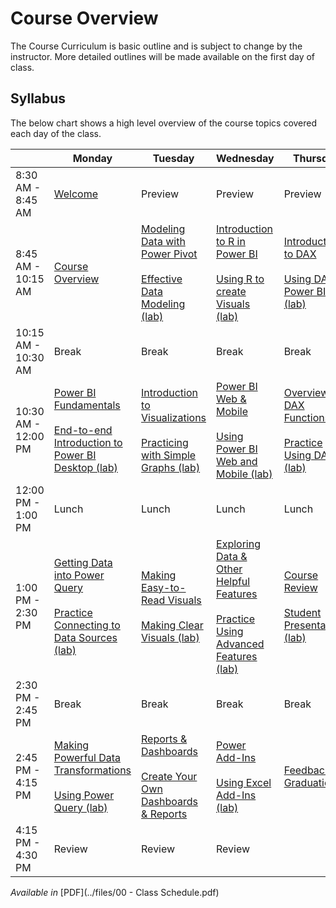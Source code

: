 # Course Overview
The Course Curriculum is basic outline and is subject to change by the instructor. More detailed outlines will be made available on the first day of class.

## Syllabus
The below chart shows a high level overview of the course topics covered each day of the class.

|         | Monday | Tuesday | Wednesday | Thursday |
|---------|--------|---------|-----------|----------|
| 8:30 AM - 8:45 AM | [Welcome](../../2-Course/day1/01) | Preview | Preview | Preview |
| 8:45 AM - 10:15 AM | [Course Overview](../../2-Course/day1/01) | [Modeling Data with Power Pivot](../../2-Course/day2/05)<br><br>[Effective Data Modeling (lab)](../../2-Course/day2/05) | [Introduction to R in Power BI](../../2-Course/day3/09)<br><br>[Using R to create Visuals (lab)](../../2-Course/day3/09) | [Introduction to DAX](../../2-Course/day4/13)<br><br>[Using DAX in Power BI (lab)](../../2-Course/day4/13) |
| 10:15 AM - 10:30 AM | Break | Break | Break | Break |
| 10:30 AM - 12:00 PM | [Power BI Fundamentals](../../2-course/day1/02)<br><br>[End-to-end Introduction to Power BI Desktop (lab)](../../2-course/day1/02) | [Introduction to Visualizations](../../2-course/day2/06)<br><br>[Practicing with Simple Graphs (lab)](../../2-course/day2/06) | [Power BI Web & Mobile](../../2-course/day3/10)<br><br>[Using Power BI Web and Mobile (lab)](../../2-course/day3/10) | [Overview of DAX Functions](../../2-course/day4/14)<br><br>[Practice Using DAX (lab)](../../2-course/day4/14) | 
| 12:00 PM - 1:00 PM | Lunch | Lunch | Lunch | Lunch |
| 1:00 PM - 2:30 PM | [Getting Data into Power Query](../../2-course/day1/03)<br><br>[Practice Connecting to Data Sources (lab)](../../2-course/day1/03) | [Making Easy-to-Read Visuals](../../2-course/day2/07)<br><br>[Making Clear Visuals (lab)](../../2-course/day2/07) | [Exploring Data & Other Helpful Features](../../2-course/day3/11)<br><br>[Practice Using Advanced Features (lab)](../../2-course/day3/11) | [Course Review](../../2-course/day4/15)<br><br>[Student Presentations (lab)](../../2-course/day4/15) |
| 2:30 PM - 2:45 PM | Break | Break | Break | Break |
| 2:45 PM - 4:15 PM | [Making Powerful Data Transformations](../../2-course/day1/04)<br><br>[Using Power Query (lab)](../../2-course/day1/04) | [Reports & Dashboards](../../2-course/day2/08)<br><br>[Create Your Own Dashboards & Reports](../../2-course/day2/08) | [Power Add-Ins](../../2-course/day3/12)<br><br>[Using Excel Add-Ins (lab)](../../2-course/day3/12) | [Feedback & Graduation](../../2-course/day4/16) |
| 4:15 PM - 4:30 PM | Review | Review | Review | |

*Available in* [PDF](../files/00 - Class Schedule.pdf)